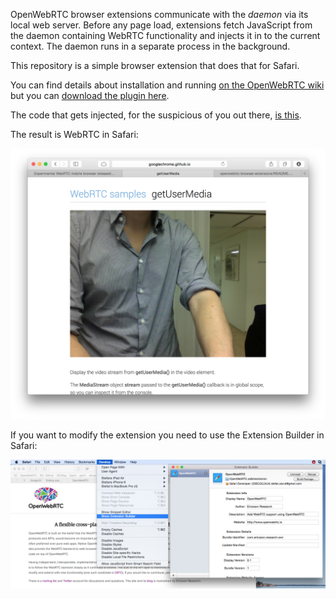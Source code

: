 OpenWebRTC browser extensions communicate with the *daemon* via its local web server. Before any page load, extensions fetch JavaScript from the daemon containing WebRTC functionality and injects it in to the current context. The daemon runs in a separate process in the background.

This repository is a simple browser extension that does that for Safari.

You can find details about installation and running [on the OpenWebRTC wiki](https://github.com/EricssonResearch/openwebrtc/wiki/Running-and-Testing#the-daemon) but you can [download the plugin here](https://github.com/EricssonResearch/openwebrtc-browser-extensions/raw/master/safari/OpenWebRTC.safariextz).

The code that gets injected, for the suspicious of you out there, [is this](https://github.com/EricssonResearch/openwebrtc-browser-extensions/blob/master/safari/OpenWebRTC.safariextension/bootstrap.js).


The result is WebRTC in Safari:

![Safari gUM screenshot](https://github.com/EricssonResearch/openwebrtc-browser-extensions/blob/master/imgs/safari_gum.png)

If you want to modify the extension you need to use the Extension Builder in Safari:

![Safari screenshot](https://github.com/EricssonResearch/openwebrtc-browser-extensions/blob/master/imgs/safari_screenshot.png)
